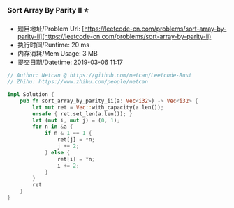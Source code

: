 
### Sort Array By Parity II :star:
- 题目地址/Problem Url: [https://leetcode-cn.com/problems/sort-array-by-parity-ii](https://leetcode-cn.com/problems/sort-array-by-parity-ii)
- 执行时间/Runtime: 20 ms 
- 内存消耗/Mem Usage: 3 MB
- 提交日期/Datetime: 2019-03-06 11:17

```rust
// Author: Netcan @ https://github.com/netcan/Leetcode-Rust
// Zhihu: https://www.zhihu.com/people/netcan

impl Solution {
    pub fn sort_array_by_parity_ii(a: Vec<i32>) -> Vec<i32> {
        let mut ret = Vec::with_capacity(a.len());
        unsafe { ret.set_len(a.len()); }
        let (mut i, mut j) = (0, 1);
        for n in &a {
            if n & 1 == 1 {
                ret[j] = *n;
                j += 2;
            } else {
                ret[i] = *n;
                i += 2;
            }
        }
        ret
    }
}


```
